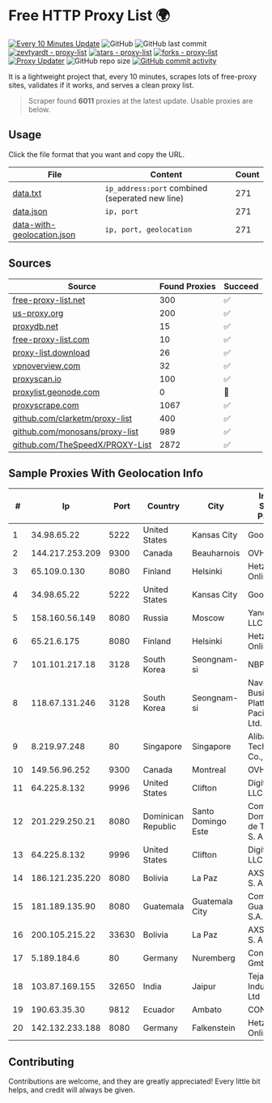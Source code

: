 
# Free HTTP Proxy List 🌍

[![Every 10 Minutes Update](https://github.com/mertguvencli/http-proxy-list/actions/workflows/main.yml/badge.svg?branch=main)](https://github.com/mertguvencli/http-proxy-list/actions/workflows/main.yml)
![GitHub](https://img.shields.io/github/license/mertguvencli/http-proxy-list)
![GitHub last commit](https://img.shields.io/github/last-commit/mertguvencli/http-proxy-list)
[![zevtyardt - proxy-list](https://img.shields.io/static/v1?label=zevtyardt&message=proxy-list&color=blue&logo=github)](https://github.com/zevtyardt/proxy-list "Go to GitHub repo")
[![stars - proxy-list](https://img.shields.io/github/stars/zevtyardt/proxy-list?style=social)](https://github.com/zevtyardt/proxy-list)
[![forks - proxy-list](https://img.shields.io/github/forks/zevtyardt/proxy-list?style=social)](https://github.com/zevtyardt/proxy-list)
[![Proxy Updater](https://github.com/zevtyardt/proxy-list/workflows/Proxy%20Updater/badge.svg)](https://github.com/zevtyardt/proxy-list/actions?query=workflow:"Proxy+Updater")
![GitHub repo size](https://img.shields.io/github/repo-size/zevtyardt/proxy-list)
[![GitHub commit activity](https://img.shields.io/github/commit-activity/m/zevtyardt/proxy-list?logo=commits)](https://github.com/zevtyardt/proxy-list/commits/main)

It is a lightweight project that, every 10 minutes, scrapes lots of free-proxy sites, validates if it works, and serves a clean proxy list.

> Scraper found **6011** proxies at the latest update. Usable proxies are below.

## Usage

Click the file format that you want and copy the URL.

|File|Content|Count|
|----|-------|-----|
|[data.txt](https://raw.githubusercontent.com/mertguvencli/http-proxy-list/main/proxy-list/data.txt)|`ip_address:port` combined (seperated new line)|271|
|[data.json](https://raw.githubusercontent.com/mertguvencli/http-proxy-list/main/proxy-list/data.json)|`ip, port`|271|
|[data-with-geolocation.json](https://raw.githubusercontent.com/mertguvencli/http-proxy-list/main/proxy-list/data-with-geolocation.json)|`ip, port, geolocation`|271|

## Sources

|Source|Found Proxies|Succeed|
|------|-------------|-------|
|[free-proxy-list.net](https://free-proxy-list.net)|300|✅|
|[us-proxy.org](https://www.us-proxy.org)|200|✅|
|[proxydb.net](http://proxydb.net)|15|✅|
|[free-proxy-list.com](https://free-proxy-list.com/?page=&port=&type%5B%5D=http&type%5B%5D=https&up_time=0&search=Search)|10|✅|
|[proxy-list.download](https://www.proxy-list.download/HTTP)|26|✅|
|[vpnoverview.com](https://vpnoverview.com/privacy/anonymous-browsing/free-proxy-servers)|32|✅|
|[proxyscan.io](https://www.proxyscan.io)|100|✅|
|[proxylist.geonode.com](https://proxylist.geonode.com/api/proxy-list?limit=300&page=1&sort_by=lastChecked&sort_type=desc&protocols=http,https)|0|🚫|
|[proxyscrape.com](https://api.proxyscrape.com/v2/?request=displayproxies&protocol=http&timeout=10000&country=all&ssl=all&anonymity=all)|1067|✅|
|[github.com/clarketm/proxy-list](https://raw.githubusercontent.com/clarketm/proxy-list/master/proxy-list-raw.txt)|400|✅|
|[github.com/monosans/proxy-list](https://raw.githubusercontent.com/monosans/proxy-list/main/proxies/http.txt)|989|✅|
|[github.com/TheSpeedX/PROXY-List](https://raw.githubusercontent.com/TheSpeedX/PROXY-List/master/http.txt)|2872|✅|


## Sample Proxies With Geolocation Info

|#|Ip|Port|Country|City|Internet Service Provider|
|-|--|----|-------|----|-------------------------|
|1|34.98.65.22|5222|United States|Kansas City|Google LLC|
|2|144.217.253.209|9300|Canada|Beauharnois|OVH SAS|
|3|65.109.0.130|8080|Finland|Helsinki|Hetzner Online GmbH|
|4|34.98.65.22|5222|United States|Kansas City|Google LLC|
|5|158.160.56.149|8080|Russia|Moscow|Yandex.Cloud LLC|
|6|65.21.6.175|8080|Finland|Helsinki|Hetzner Online GmbH|
|7|101.101.217.18|3128|South Korea|Seongnam-si|NBP|
|8|118.67.131.246|3128|South Korea|Seongnam-si|Naver Business Platform Asia Pacific Pte. Ltd.|
|9|8.219.97.248|80|Singapore|Singapore|Alibaba (US) Technology Co., Ltd.|
|10|149.56.96.252|9300|Canada|Montreal|OVH SAS|
|11|64.225.8.132|9996|United States|Clifton|DigitalOcean, LLC|
|12|201.229.250.21|8080|Dominican Republic|Santo Domingo Este|Compañía Dominicana de Teléfonos S. A.|
|13|64.225.8.132|9996|United States|Clifton|DigitalOcean, LLC|
|14|186.121.235.220|8080|Bolivia|La Paz|AXS Bolivia S. A.|
|15|181.189.135.90|8080|Guatemala|Guatemala City|Comcel Guatemala S.A.|
|16|200.105.215.22|33630|Bolivia|La Paz|AXS Bolivia S. A.|
|17|5.189.184.6|80|Germany|Nuremberg|Contabo GmbH|
|18|103.87.169.155|32650|India|Jaipur|Tejays Industries Pvt Ltd|
|19|190.63.35.30|9812|Ecuador|Ambato|CONECEL|
|20|142.132.233.188|8080|Germany|Falkenstein|Hetzner Online GmbH|



## Contributing

Contributions are welcome, and they are greatly appreciated! Every
little bit helps, and credit will always be given.

